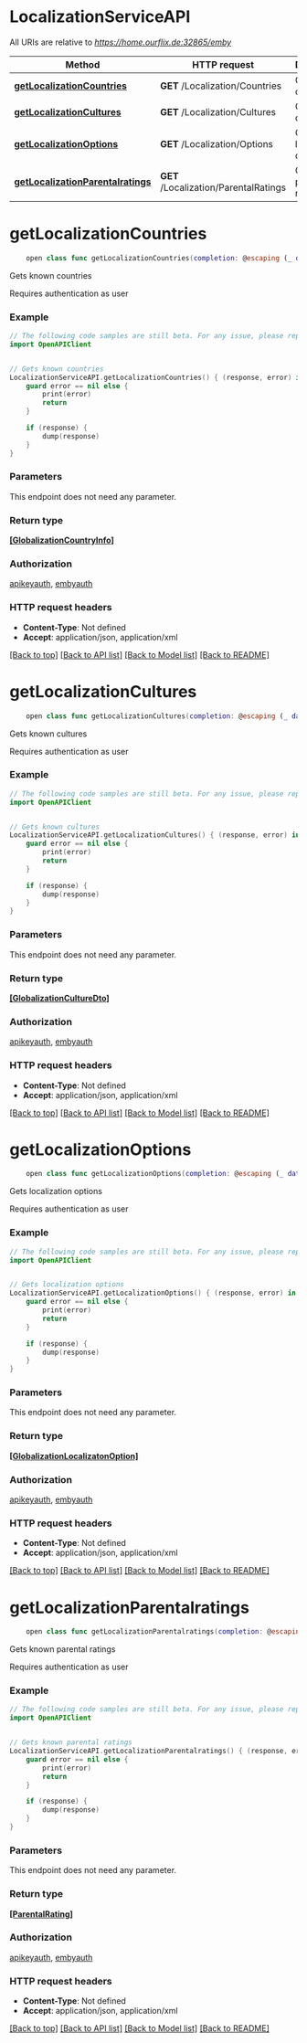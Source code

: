 # LocalizationServiceAPI

All URIs are relative to *https://home.ourflix.de:32865/emby*

Method | HTTP request | Description
------------- | ------------- | -------------
[**getLocalizationCountries**](LocalizationServiceAPI.md#getlocalizationcountries) | **GET** /Localization/Countries | Gets known countries
[**getLocalizationCultures**](LocalizationServiceAPI.md#getlocalizationcultures) | **GET** /Localization/Cultures | Gets known cultures
[**getLocalizationOptions**](LocalizationServiceAPI.md#getlocalizationoptions) | **GET** /Localization/Options | Gets localization options
[**getLocalizationParentalratings**](LocalizationServiceAPI.md#getlocalizationparentalratings) | **GET** /Localization/ParentalRatings | Gets known parental ratings


# **getLocalizationCountries**
```swift
    open class func getLocalizationCountries(completion: @escaping (_ data: [GlobalizationCountryInfo]?, _ error: Error?) -> Void)
```

Gets known countries

Requires authentication as user

### Example
```swift
// The following code samples are still beta. For any issue, please report via http://github.com/OpenAPITools/openapi-generator/issues/new
import OpenAPIClient


// Gets known countries
LocalizationServiceAPI.getLocalizationCountries() { (response, error) in
    guard error == nil else {
        print(error)
        return
    }

    if (response) {
        dump(response)
    }
}
```

### Parameters
This endpoint does not need any parameter.

### Return type

[**[GlobalizationCountryInfo]**](GlobalizationCountryInfo.md)

### Authorization

[apikeyauth](../README.md#apikeyauth), [embyauth](../README.md#embyauth)

### HTTP request headers

 - **Content-Type**: Not defined
 - **Accept**: application/json, application/xml

[[Back to top]](#) [[Back to API list]](../README.md#documentation-for-api-endpoints) [[Back to Model list]](../README.md#documentation-for-models) [[Back to README]](../README.md)

# **getLocalizationCultures**
```swift
    open class func getLocalizationCultures(completion: @escaping (_ data: [GlobalizationCultureDto]?, _ error: Error?) -> Void)
```

Gets known cultures

Requires authentication as user

### Example
```swift
// The following code samples are still beta. For any issue, please report via http://github.com/OpenAPITools/openapi-generator/issues/new
import OpenAPIClient


// Gets known cultures
LocalizationServiceAPI.getLocalizationCultures() { (response, error) in
    guard error == nil else {
        print(error)
        return
    }

    if (response) {
        dump(response)
    }
}
```

### Parameters
This endpoint does not need any parameter.

### Return type

[**[GlobalizationCultureDto]**](GlobalizationCultureDto.md)

### Authorization

[apikeyauth](../README.md#apikeyauth), [embyauth](../README.md#embyauth)

### HTTP request headers

 - **Content-Type**: Not defined
 - **Accept**: application/json, application/xml

[[Back to top]](#) [[Back to API list]](../README.md#documentation-for-api-endpoints) [[Back to Model list]](../README.md#documentation-for-models) [[Back to README]](../README.md)

# **getLocalizationOptions**
```swift
    open class func getLocalizationOptions(completion: @escaping (_ data: [GlobalizationLocalizatonOption]?, _ error: Error?) -> Void)
```

Gets localization options

Requires authentication as user

### Example
```swift
// The following code samples are still beta. For any issue, please report via http://github.com/OpenAPITools/openapi-generator/issues/new
import OpenAPIClient


// Gets localization options
LocalizationServiceAPI.getLocalizationOptions() { (response, error) in
    guard error == nil else {
        print(error)
        return
    }

    if (response) {
        dump(response)
    }
}
```

### Parameters
This endpoint does not need any parameter.

### Return type

[**[GlobalizationLocalizatonOption]**](GlobalizationLocalizatonOption.md)

### Authorization

[apikeyauth](../README.md#apikeyauth), [embyauth](../README.md#embyauth)

### HTTP request headers

 - **Content-Type**: Not defined
 - **Accept**: application/json, application/xml

[[Back to top]](#) [[Back to API list]](../README.md#documentation-for-api-endpoints) [[Back to Model list]](../README.md#documentation-for-models) [[Back to README]](../README.md)

# **getLocalizationParentalratings**
```swift
    open class func getLocalizationParentalratings(completion: @escaping (_ data: [ParentalRating]?, _ error: Error?) -> Void)
```

Gets known parental ratings

Requires authentication as user

### Example
```swift
// The following code samples are still beta. For any issue, please report via http://github.com/OpenAPITools/openapi-generator/issues/new
import OpenAPIClient


// Gets known parental ratings
LocalizationServiceAPI.getLocalizationParentalratings() { (response, error) in
    guard error == nil else {
        print(error)
        return
    }

    if (response) {
        dump(response)
    }
}
```

### Parameters
This endpoint does not need any parameter.

### Return type

[**[ParentalRating]**](ParentalRating.md)

### Authorization

[apikeyauth](../README.md#apikeyauth), [embyauth](../README.md#embyauth)

### HTTP request headers

 - **Content-Type**: Not defined
 - **Accept**: application/json, application/xml

[[Back to top]](#) [[Back to API list]](../README.md#documentation-for-api-endpoints) [[Back to Model list]](../README.md#documentation-for-models) [[Back to README]](../README.md)

